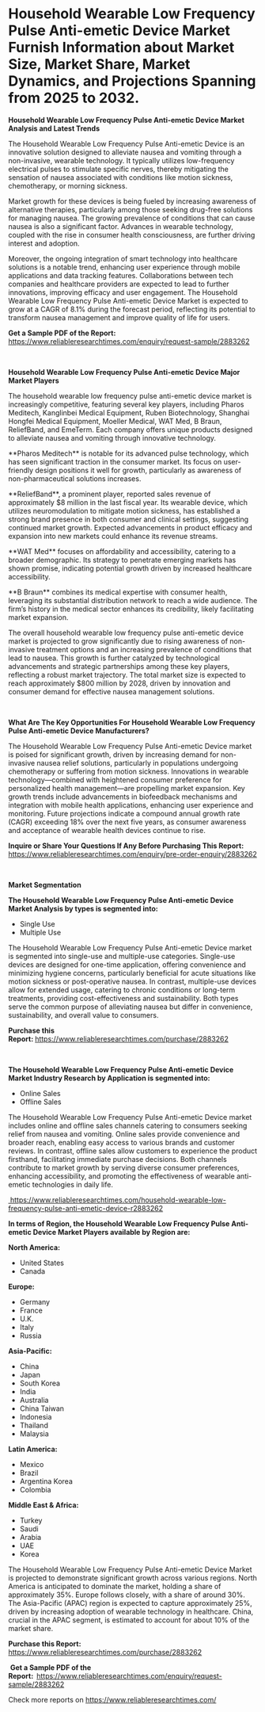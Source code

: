 <p><h1>Household Wearable Low Frequency Pulse Anti-emetic Device Market Furnish Information about Market Size, Market Share, Market Dynamics, and Projections Spanning from 2025 to 2032.</h1></p><p><strong>Household Wearable Low Frequency Pulse Anti-emetic Device Market Analysis and Latest Trends</strong></p>
<p><p>The Household Wearable Low Frequency Pulse Anti-emetic Device is an innovative solution designed to alleviate nausea and vomiting through a non-invasive, wearable technology. It typically utilizes low-frequency electrical pulses to stimulate specific nerves, thereby mitigating the sensation of nausea associated with conditions like motion sickness, chemotherapy, or morning sickness.</p><p>Market growth for these devices is being fueled by increasing awareness of alternative therapies, particularly among those seeking drug-free solutions for managing nausea. The growing prevalence of conditions that can cause nausea is also a significant factor. Advances in wearable technology, coupled with the rise in consumer health consciousness, are further driving interest and adoption.</p><p>Moreover, the ongoing integration of smart technology into healthcare solutions is a notable trend, enhancing user experience through mobile applications and data tracking features. Collaborations between tech companies and healthcare providers are expected to lead to further innovations, improving efficacy and user engagement. The Household Wearable Low Frequency Pulse Anti-emetic Device Market is expected to grow at a CAGR of 8.1% during the forecast period, reflecting its potential to transform nausea management and improve quality of life for users.</p></p>
<p><strong>Get a Sample PDF of the Report:&nbsp;</strong> <a href="https://www.reliableresearchtimes.com/enquiry/request-sample/2883262?utm_campaign=3087&utm_medium=2&utm_source=Github&utm_content=ia&utm_term=13032025&utm_id=household-wearable-low-frequency-pulse-anti-emetic-device">https://www.reliableresearchtimes.com/enquiry/request-sample/2883262</a></p>
<p>&nbsp;</p>
<p><strong>Household Wearable Low Frequency Pulse Anti-emetic Device Major Market Players</strong></p>
<p><p>The household wearable low frequency pulse anti-emetic device market is increasingly competitive, featuring several key players, including Pharos Meditech, Kanglinbei Medical Equipment, Ruben Biotechnology, Shanghai Hongfei Medical Equipment, Moeller Medical, WAT Med, B Braun, ReliefBand, and EmeTerm. Each company offers unique products designed to alleviate nausea and vomiting through innovative technology.</p><p>**Pharos Meditech** is notable for its advanced pulse technology, which has seen significant traction in the consumer market. Its focus on user-friendly design positions it well for growth, particularly as awareness of non-pharmaceutical solutions increases. </p><p>**ReliefBand**, a prominent player, reported sales revenue of approximately $8 million in the last fiscal year. Its wearable device, which utilizes neuromodulation to mitigate motion sickness, has established a strong brand presence in both consumer and clinical settings, suggesting continued market growth. Expected advancements in product efficacy and expansion into new markets could enhance its revenue streams.</p><p>**WAT Med** focuses on affordability and accessibility, catering to a broader demographic. Its strategy to penetrate emerging markets has shown promise, indicating potential growth driven by increased healthcare accessibility. </p><p>**B Braun** combines its medical expertise with consumer health, leveraging its substantial distribution network to reach a wide audience. The firm’s history in the medical sector enhances its credibility, likely facilitating market expansion.</p><p>The overall household wearable low frequency pulse anti-emetic device market is projected to grow significantly due to rising awareness of non-invasive treatment options and an increasing prevalence of conditions that lead to nausea. This growth is further catalyzed by technological advancements and strategic partnerships among these key players, reflecting a robust market trajectory. The total market size is expected to reach approximately $800 million by 2028, driven by innovation and consumer demand for effective nausea management solutions.</p></p>
<p>&nbsp;</p>
<p><strong>What Are The Key Opportunities For Household Wearable Low Frequency Pulse Anti-emetic Device Manufacturers?</strong></p>
<p><p>The Household Wearable Low Frequency Pulse Anti-emetic Device market is poised for significant growth, driven by increasing demand for non-invasive nausea relief solutions, particularly in populations undergoing chemotherapy or suffering from motion sickness. Innovations in wearable technology—combined with heightened consumer preference for personalized health management—are propelling market expansion. Key growth trends include advancements in biofeedback mechanisms and integration with mobile health applications, enhancing user experience and monitoring. Future projections indicate a compound annual growth rate (CAGR) exceeding 18% over the next five years, as consumer awareness and acceptance of wearable health devices continue to rise.</p></p>
<p><strong>Inquire or Share Your Questions If Any Before Purchasing This Report:</strong> <a href="https://www.reliableresearchtimes.com/enquiry/pre-order-enquiry/2883262?utm_campaign=3087&utm_medium=2&utm_source=Github&utm_content=ia&utm_term=13032025&utm_id=household-wearable-low-frequency-pulse-anti-emetic-device">https://www.reliableresearchtimes.com/enquiry/pre-order-enquiry/2883262</a></p>
<p>&nbsp;</p>
<p><strong>Market Segmentation</strong></p>
<p><strong>The Household Wearable Low Frequency Pulse Anti-emetic Device Market Analysis by types is segmented into:</strong></p>
<p><ul><li>Single Use</li><li>Multiple Use</li></ul></p>
<p><p>The Household Wearable Low Frequency Pulse Anti-emetic Device market is segmented into single-use and multiple-use categories. Single-use devices are designed for one-time application, offering convenience and minimizing hygiene concerns, particularly beneficial for acute situations like motion sickness or post-operative nausea. In contrast, multiple-use devices allow for extended usage, catering to chronic conditions or long-term treatments, providing cost-effectiveness and sustainability. Both types serve the common purpose of alleviating nausea but differ in convenience, sustainability, and overall value to consumers.</p></p>
<p><strong>Purchase this Report:&nbsp;</strong><a href="https://www.reliableresearchtimes.com/purchase/2883262?utm_campaign=3087&utm_medium=2&utm_source=Github&utm_content=ia&utm_term=13032025&utm_id=household-wearable-low-frequency-pulse-anti-emetic-device">https://www.reliableresearchtimes.com/purchase/2883262</a></p>
<p>&nbsp;</p>
<p><strong>The Household Wearable Low Frequency Pulse Anti-emetic Device Market Industry Research by Application is segmented into:</strong></p>
<p><ul><li>Online Sales</li><li>Offline Sales</li></ul></p>
<p><p>The Household Wearable Low Frequency Pulse Anti-emetic Device market includes online and offline sales channels catering to consumers seeking relief from nausea and vomiting. Online sales provide convenience and broader reach, enabling easy access to various brands and customer reviews. In contrast, offline sales allow customers to experience the product firsthand, facilitating immediate purchase decisions. Both channels contribute to market growth by serving diverse consumer preferences, enhancing accessibility, and promoting the effectiveness of wearable anti-emetic technologies in daily life.</p></p>
<p><a href="https://www.reliableresearchtimes.com/household-wearable-low-frequency-pulse-anti-emetic-device-r2883262?utm_campaign=3087&utm_medium=2&utm_source=Github&utm_content=ia&utm_term=13032025&utm_id=household-wearable-low-frequency-pulse-anti-emetic-device">&nbsp;https://www.reliableresearchtimes.com/household-wearable-low-frequency-pulse-anti-emetic-device-r2883262</a></p>
<p><strong>In terms of Region, the Household Wearable Low Frequency Pulse Anti-emetic Device Market Players available by Region are:</strong></p>
<p>
    <p> <strong> North America: </strong>
        <ul>
            <li>United States</li>
            <li>Canada</li>
        </ul>
        </p> 
    <p> <strong> Europe: </strong>
        <ul>
            <li>Germany</li>
            <li>France</li>
            <li>U.K.</li>
            <li>Italy</li>
            <li>Russia</li>
        </ul>
        </p> 
    <p> <strong> Asia-Pacific: </strong>
        <ul>
            <li>China</li>
            <li>Japan</li>
            <li>South Korea</li>
            <li>India</li>
            <li>Australia</li>
            <li>China Taiwan</li>
            <li>Indonesia</li>
            <li>Thailand</li>
            <li>Malaysia</li>
        </ul>
        </p> 
    <p> <strong> Latin America: </strong>
        <ul>
            <li>Mexico</li>
            <li>Brazil</li>
            <li>Argentina Korea</li>
            <li>Colombia</li>
        </ul>
        </p> 
    <p> <strong> Middle East & Africa: </strong>
        <ul>
            <li>Turkey</li>
            <li>Saudi</li>
            <li>Arabia</li>
            <li>UAE</li>
            <li>Korea</li>
        </ul>
    </p>
    </p>
<p><p>The Household Wearable Low Frequency Pulse Anti-emetic Device Market is projected to demonstrate significant growth across various regions. North America is anticipated to dominate the market, holding a share of approximately 35%. Europe follows closely, with a share of around 30%. The Asia-Pacific (APAC) region is expected to capture approximately 25%, driven by increasing adoption of wearable technology in healthcare. China, crucial in the APAC segment, is estimated to account for about 10% of the market share.</p></p>
<p><strong>Purchase this Report: </strong><a href="https://www.reliableresearchtimes.com/purchase/2883262?utm_campaign=3087&utm_medium=2&utm_source=Github&utm_content=ia&utm_term=13032025&utm_id=household-wearable-low-frequency-pulse-anti-emetic-device">https://www.reliableresearchtimes.com/purchase/2883262</a></p>
<p>&nbsp;<strong>Get a Sample PDF of the Report:&nbsp;&nbsp;</strong><a href="https://www.reliableresearchtimes.com/enquiry/request-sample/2883262?utm_campaign=3087&utm_medium=2&utm_source=Github&utm_content=ia&utm_term=13032025&utm_id=household-wearable-low-frequency-pulse-anti-emetic-device">https://www.reliableresearchtimes.com/enquiry/request-sample/2883262</a></p>
<p><strong></strong></p>
<p>Check more reports on <a href="https://www.reliableresearchtimes.com/?utm_campaign=3087&utm_medium=2&utm_source=Github&utm_content=ia&utm_term=13032025&utm_id=household-wearable-low-frequency-pulse-anti-emetic-device">https://www.reliableresearchtimes.com/</a></p>